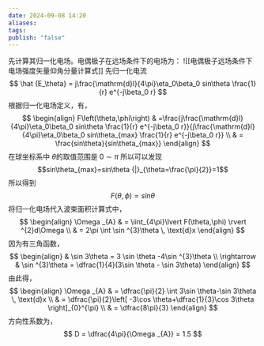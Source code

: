 ```yaml
---
date: 2024-09-08 14:20
aliases: 
tags: 
publish: "false"
---
```

先计算其归一化电场。电偶极子在远场条件下的电场为：
![[电偶极子远场条件下电场强度矢量仰角分量计算式]]
先归一化电流
$$
\hat {E_\theta} = j\frac{\mathrm{d}l}{4\pi}\eta_0\beta_0 sin\theta \frac{1}{r} e^{-j\beta_0 r}
$$
根据归一化电场定义，有，
$$
\begin{align}
F\left(\theta,\phi\right) & =\frac{j\frac{\mathrm{d}l}{4\pi}\eta_0\beta_0 sin\theta \frac{1}{r} e^{-j\beta_0 r}}{j\frac{\mathrm{d}l}{4\pi}\eta_0\beta_0 sin\theta_{max} \frac{1}{r} e^{-j\beta_0 r}} \\
 & = \frac{sin\theta}{sin\theta_{max}}
\end{align}
$$
在球坐标系中 $\theta$的取值范围是 $0 \sim \pi$ 所以可以发现
$$sin\theta_{max}=sin\theta {|}_{\theta=\frac{\pi}{2}}=1$$
所以得到
$$
F\left(\theta,\phi\right)=sin\theta
$$
将归一化电场代入波束面积计算式中，
$$
\begin{align}
\Omega _{A}  &  = \iint_{4\pi}\lvert F(\theta,\phi) \rvert ^{2}d\Omega \\
 & = 2\pi \int \sin ^{3}\theta \, 	\text{d}x 
\end{align}
$$
因为有三角函数，
$$
\begin{align}
 & \sin 3\theta = 3 \sin \theta -4\sin ^{3}\theta \\
 \rightarrow  & \sin ^{3}\theta = \dfrac{1}{4}(3\sin \theta - \sin 3\theta)
\end{align}
$$
由此得，
$$
\begin{align}
\Omega _{A} & = \dfrac{\pi}{2} \int 3\sin \theta-\sin 3\theta \, 	\text{d}x  \\
 & = \dfrac{\pi}{2}\left[ -3\cos \theta+\dfrac{1}{3}\cos 3\theta \right]_{0}^{\pi} \\
 & = \dfrac{8\pi}{3} 
\end{align}
$$
方向性系数为，
$$
D = \dfrac{4\pi}{\Omega _{A}} = 1.5
$$